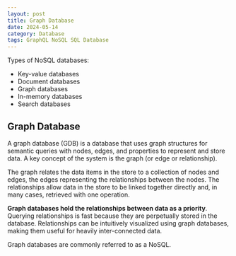 ```yaml
---
layout: post
title: Graph Database
date: 2024-05-14
category: Database
tags: GraphQL NoSQL SQL Database
---
```


Types of NoSQL databases:
- Key-value databases
- Document databases
- Graph databases
- In-memory databases
- Search databases

## Graph Database

A graph database (GDB) is a database that uses graph structures for semantic queries with nodes, edges, and properties to represent and store data. A key concept of the system is the graph (or edge or relationship). 

The graph relates the data items in the store to a collection of nodes and edges, the edges representing the relationships between the nodes. The relationships allow data in the store to be linked together directly and, in many cases, retrieved with one operation. 

**Graph databases hold the relationships between data as a priority**. Querying relationships is fast because they are perpetually stored in the database. Relationships can be intuitively visualized using graph databases, making them useful for heavily inter-connected data.

Graph databases are commonly referred to as a NoSQL.
